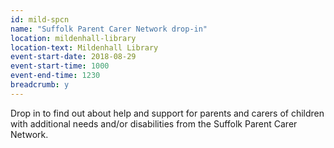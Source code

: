 ```yaml
---
id: mild-spcn
name: "Suffolk Parent Carer Network drop-in"
location: mildenhall-library
location-text: Mildenhall Library
event-start-date: 2018-08-29
event-start-time: 1000
event-end-time: 1230
breadcrumb: y
---
```


Drop in to find out about help and support for parents and carers of children with additional needs and/or disabilities from the Suffolk Parent Carer Network.
